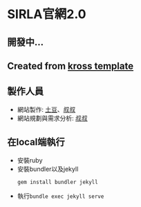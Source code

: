# SIRLA官網2.0

## 開發中...

## Created from [kross template](https://github.com/themefisher/kross-jekyll-portfolio-template)

## 製作人員
* 網站製作: [土豆](https://github.com/netjagaimo/)、[叔叔](https://github.com/cchensm)
* 網站規劃與需求分析: [叔叔](https://github.com/cchensm)

## 在local端執行
* 安裝ruby
* 安裝bundler以及jekyll
    ```
    gem install bundler jekyll
    ```
* 執行`bundle exec jekyll serve`
